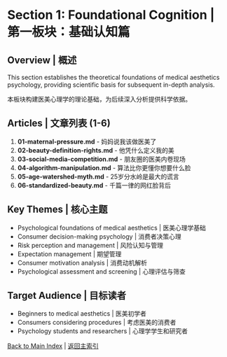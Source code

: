 # Section 1: Foundational Cognition | 第一板块：基础认知篇

## Overview | 概述

This section establishes the theoretical foundations of medical aesthetics psychology, providing scientific basis for subsequent in-depth analysis.

本板块构建医美心理学的理论基础，为后续深入分析提供科学依据。

## Articles | 文章列表 (1-6)

1. **01-maternal-pressure.md** - 妈妈说我该做医美了
2. **02-beauty-definition-rights.md** - 他凭什么定义我的美
3. **03-social-media-competition.md** - 朋友圈的医美内卷现场
4. **04-algorithm-manipulation.md** - 算法比你更懂你想要什么脸
5. **05-age-watershed-myth.md** - 25岁分水岭是最大的谎言
6. **06-standardized-beauty.md** - 千篇一律的网红脸背后

## Key Themes | 核心主题

- Psychological foundations of medical aesthetics | 医美心理学基础
- Consumer decision-making psychology | 消费者决策心理
- Risk perception and management | 风险认知与管理
- Expectation management | 期望管理
- Consumer motivation analysis | 消费动机解析
- Psychological assessment and screening | 心理评估与筛查

## Target Audience | 目标读者

- Beginners to medical aesthetics | 医美初学者
- Consumers considering procedures | 考虑医美的消费者
- Psychology students and researchers | 心理学学生和研究者

[Back to Main Index](../../README.md) | [返回主索引](../../README.md)
